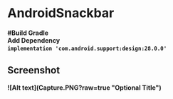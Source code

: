 # AndroidSnackbar

<strong>#Build Gradle<strong><br>
Add Dependency <br>
<code>implementation 'com.android.support:design:28.0.0'</code>

<h2>Screenshot</h2>
![Alt text](Capture.PNG?raw=true "Optional Title")
